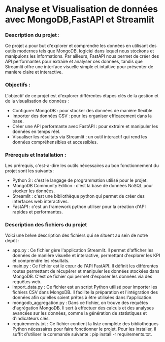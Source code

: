 # Analyse et Visualisation de données avec MongoDB,FastAPI et Streamlit

### Description du projet :
Ce projet a pour but d'explorer et comprendre les données en utilisant des outils modernes tels que MongoDB, logiciel dans lequel nous stockons et manipulons les informations. Par ailleurs, FastAPI nous permet de créer des API performantes pour extraire et analyser ces données, tandis que Streamlit offre une interface visuelle simple et intuitive pour présenter de manière claire et interactive.


### Objectifs : 
L'objectif de ce projet est d'explorer différentes étapes clés de la gestion et de la visualisation de données :

- Configurer MongoDB : pour stocker des données de manière flexible.
- Importer des données CSV : pour les organiser efficacement dans la base.
- Créer une API performante avec FastAPI : pour extraire et manipuler les données en temps réel.
- Visualiser les résultats via Streamlit : un outil interactif qui rend les données compréhensibles et accessibles.


### Prérequis et Installation :
Les prérequis, c'est-à-dire les outils nécessaires au bon fonctionnement du projet sont les suivants :

- Python 3 : c'est le langage de programmation utilisé pour le projet.
- MongoDB Community Edition : c'est la base de données NoSQL pour stocker les données.
- Streamlit : c'est une bibliothèque python qui permet de créer des interfaces web interactives.
- FastAPI : c'est un framework python utiliser pour la création d'API rapides et performantes.

### Description des fichiers du projet
Voici une brève description des fichiers qui se situent au sein de notre dépôt : 

- app.py : Ce fichier gère l'application Streamlit. Il permet d'afficher les données de manière visuelle et interactive, permettant d'explorer les KPI et comprendre les résultats.
- main.py : Ce fichier est le cœur de l'API FastAPI. Il définit les différentes routes permettant de récupérer et manipuler les données stockées dans MongoDB. C'est ce fichier qui permet d'exposer les données via des requêtes web.
- import_data.py : Ce fichier est un script Python utilisé pour importer les fichiers CSV dans MongoDB. Il facilite la préparation et l'intégration des données afin qu'elles soient prêtes à être utilisées dans l'application.
- mongodb_aggregation.py : Dans ce fichier, on trouve des requêtes d'agrégation MongoDB. Il sert à effectuer des calculs et des analyses avancées sur les données, comme la génération de statistiques et d'indicateurs clés.
- requirements.txt : Ce fichier contient la liste complète des bibliothèques Python nécessaires pour faire fonctionner le projet. Pour les installer, il suffit d'utiliser la commande suivante : pip install -r requirements.txt.




